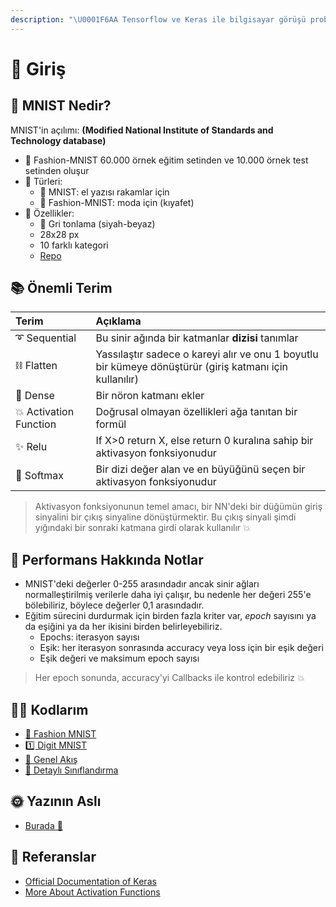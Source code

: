 ```yaml
---
description: "\U0001F6AA Tensorflow ve Keras ile bilgisayar görüşü problemlerini çözmeye giriş"
---
```


# 🌱 Giriş

## 👗 MNIST Nedir?

MNIST'in açılımı: **\(Modified National Institute of Standards and Technology database\)**

* 🔎 Fashion-MNIST 60.000 örnek eğitim setinden ve 10.000 örnek test setinden oluşur
* 🎨 Türleri:
  * 🔢 MNIST: el yazısı rakamlar için
  * 👗 Fashion-MNIST: moda için \(kıyafet\)
* 📃 Özellikler:
  * 🌚 Gri tonlama \(siyah-beyaz\)
  * 28x28 px
  * 10 farklı kategori
  * [Repo](https://github.com/zalandoresearch/fashion-mnist)

## 📚 Önemli Terim

| Terim | Açıklama |
| :--- | :--- |
| ➰ Sequential | Bu sinir ağında bir katmanlar **dizisi** tanımlar |
| ⛓ Flatten | Yassılaştır sadece o kareyi alır ve onu 1 boyutlu bir kümeye dönüştürür \(giriş katmanı için kullanılır\) |
| 🔷 Dense | Bir nöron katmanı ekler |
| 💥 Activation Function | Doğrusal olmayan özellikleri ağa tanıtan bir formül |
| ✨ Relu | If X&gt;0 return X, else return 0 kuralına sahip bir aktivasyon fonksiyonudur |
| 🎨 Softmax | Bir dizi değer alan ve en büyüğünü seçen bir aktivasyon fonksiyonudur |

> Aktivasyon fonksiyonunun temel amacı, bir NN'deki bir düğümün giriş sinyalini bir çıkış sinyaline dönüştürmektir. Bu çıkış sinyali şimdi yığındaki bir sonraki katmana girdi olarak kullanılır 💥

## 💫 Performans Hakkında Notlar

* MNIST'deki değerler 0-255 arasındadır ancak sinir ağları normalleştirilmiş verilerle daha iyi çalışır, bu nedenle her değeri 255'e bölebiliriz, böylece değerler 0,1 arasındadır.
* Eğitim sürecini durdurmak için birden fazla kriter var, _epoch_ sayısını ya da eşiğini ya da her ikisini birden belirleyebiliriz.
  * Epochs: iterasyon sayısı
  * Eşik: her iterasyon sonrasında accuracy veya loss için bir eşik değeri
  * Eşik değeri ve maksimum epoch sayısı

> Her epoch sonunda, accuracy'yi Callbacks ile kontrol edebiliriz 💥

## 👩‍💻 Kodlarım

* [👗 Fashion MNIST](https://github.com/asmaamirkhan/DeepLearningNotes-tr/tree/e17776b1b8771d34c5ad3be2b028a41ce37fe32c/2-BilgisayarGörüşüneGiriş/0-Fashion-MNIST.ipynb)
* [1️⃣ Digit MNIST](https://github.com/asmaamirkhan/DeepLearningNotes-tr/tree/e17776b1b8771d34c5ad3be2b028a41ce37fe32c/2-BilgisayarGörüşüneGiriş/1-DIGIT-MNIST.ipynb)
* [🎈 Genel Akış](https://github.com/asmaamirkhan/DeepLearningNotes-tr/tree/e17776b1b8771d34c5ad3be2b028a41ce37fe32c/2-BilgisayarGörüşüneGiriş/2-CNNWorkflow.ipynb)
* [🎨 Detaylı Sınıflandırma](https://github.com/asmaamirkhan/DeepLearningNotes-tr/tree/e17776b1b8771d34c5ad3be2b028a41ce37fe32c/2-BilgisayarGörüşüneGiriş/3-DetailedClassfication.ipynb)

## 🌞 Yazının Aslı

* [Burada 🐾](https://dl.asmaamir.com/2-intro2computervision/a-introduction)

## 🧐 Referanslar

* [Official Documentation of Keras](https://keras.io/)
* [More About Activation Functions](https://keras.io/activations/)

